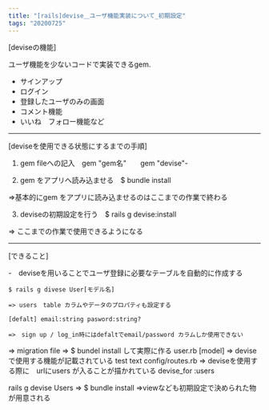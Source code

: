 ```yaml
---
title: "[rails]devise＿ユーザ機能実装について_初期設定"
tags: "20200725"
---
```


[deviseの機能]

ユーザ機能を少ないコードで実装できるgem.

-   サインアップ
-   ログイン
-   登録したユーザのみの画面
-   コメント機能
-   いいね　フォロー機能など
      

* * *

[deviseを使用できる状態にするまでの手順]

1.  gem fileへの記入　gem "gem名"　　gem "devise"-

2.  gem をアプリへ読み込ませる　$ bundle install

=>基本的にgem をアプリに読み込ませるのはここまでの作業で終わる

3.  deviseの初期設定を行う　$ rails g devise:install

=> ここまでの作業で使用できるようになる

* * *

[できること]

\-　deviseを用いることでユーザ登録に必要なテーブルを自動的に作成する

    $ rails g divese User[モデル名]

    => users　table カラムやデータのプロパティも設定する

    [defalt] email:string pasword:string?

    =>　sign up / log_in時にはdefaltでemail/password カラムしか使用できない

   => migration file => $ bundel install して実際に作る
   	  user.rb [model] => deviseで使用する機能が記載されている
      test
      text
      config/routes.rb => deviseを使用する際に　urlにusers が入ることが描かれている
      				      devise_for :users 

rails g devise Users => $ bundle install =>viewなども初期設定で決められた物が用意される
